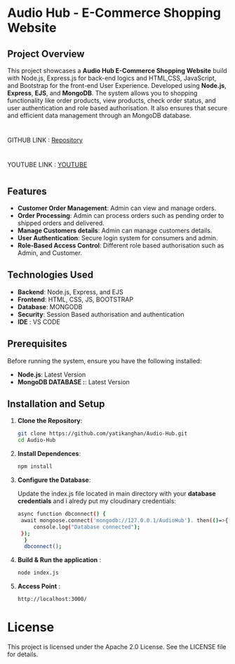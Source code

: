 # Audio Hub - E-Commerce Shopping Website

## Project Overview

This project showcases a **Audio Hub E-Commerce Shopping Website** build with Node.js, Express.js for back-end logics and HTML,CSS, JavaScript, and Bootstrap for the front-end User Experience. Developed using **Node.js**, **Express**, **EJS**, and **MongoDB**. The system allows you to shopping functionality like order products, view products, check order status, and user authentication and role based authorisation. It also ensures that secure and efficient data management through an MongoDB database.

#
GITHUB LINK : [Repository](https://github.com/yatikanghan/Audio-Hub)
#
YOUTUBE LINK : [YOUTUBE](https://youtu.be/saqq8KpL1sw)
#

## Features

- **Customer Order Management**: Admin can view and manage orders.
- **Order Processing**: Admin can process orders such as pending order to shipped orders and delivered.
- **Manage Customers details**: Admin can manage customers details.
- **User Authentication**: Secure login system for consumers and admin.
- **Role-Based Access Control**: Different role based authorisation such as Admin, and Customer.

## Technologies Used

- **Backend**: Node.js, Express, and EJS
- **Frontend**: HTML, CSS, JS, BOOTSTRAP
- **Database**: MONGODB
- **Security**: Session Based authorisation and authentication
- **IDE** : VS CODE

## Prerequisites

Before running the system, ensure you have the following installed:

- **Node.js**: Latest Version
- **MongoDB DATABASE :**: Latest Version

## Installation and Setup

1. **Clone the Repository**:
   ```bash
   git clone https://github.com/yatikanghan/Audio-Hub.git
   cd Audio-Hub


2. **Install Dependences**:
   ```bash
   npm install

3. **Configure the Database**:


   Update the index.js file located in main directory with your **database credentials** and i alredy put my cloudinary credentials:
   
   ```bash
   async function dbconnect() {
    await mongoose.connect('mongodb://127.0.0.1/AudioHub'). then(()=>{
        console.log("Database connected");
    });
     }
     dbconnect();


4. **Build & Run the application** :
   ```bash
   node index.js

5. **Access Point** :
   ```bash
   http://localhost:3000/


# License

This project is licensed under the Apache 2.0 License. See the LICENSE file for details.



